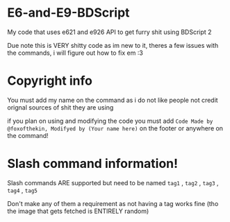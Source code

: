 # E6-and-E9-BDScript

My code that uses e621 and e926 API to get furry shit using BDScript 2

Due note this is VERY shitty code as im new to it, theres a few issues with the commands, i will figure out how to fix em :3 

# Copyright info

You must add my name on the command as i do not like people not credit orignal sources of shit they are using

if you plan on using and modifying the code you must add `Code Made by @foxofthekin, Modifyed by (Your name here)` on the footer or anywhere on the command!

# Slash command information!

Slash commands ARE supported but need to be named `tag1` , `tag2` , `tag3` , `tag4` , `tag5`

Don't make any of them a requirement as not having a tag works fine (tho the image that gets fetched is ENTIRELY random)


